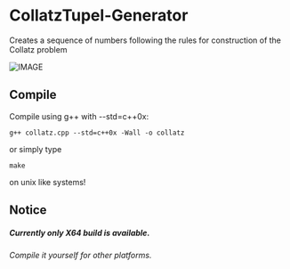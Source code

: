 CollatzTupel-Generator
==========

Creates a sequence of numbers following the rules for construction of the Collatz problem

![IMAGE](https://raw.githubusercontent.com/S3RB31/CollatzTupel-Generator/master/screen.png  "CollatzTupel generator")


## Compile

Compile using g++ with --std=c++0x:

    g++ collatz.cpp --std=c++0x -Wall -o collatz

or simply type 
    
    make
    
on unix like systems!

## Notice

##### Currently only X64 build is available.
###### Compile it yourself for other platforms.
